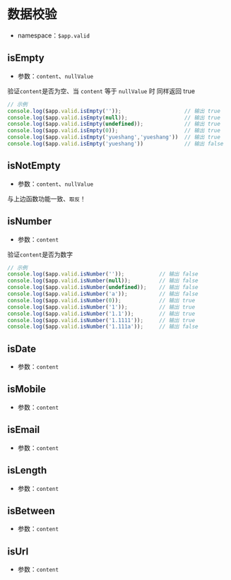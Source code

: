 <!-- ============================== 标题 ============================== -->
# 数据校验
* namespace：` $app.valid `

<!-- ============================== isEmpty ========================== -->
## isEmpty
* 参数：`content`、`nullValue` 

验证`content`是否为空、当 `content` 等于 `nullValue` 时 同样返回 true
```js
// 示例
console.log($app.valid.isEmpty(''));                    // 输出 true
console.log($app.valid.isEmpty(null));                  // 输出 true
console.log($app.valid.isEmpty(undefined));             // 输出 true
console.log($app.valid.isEmpty(0));                     // 输出 true
console.log($app.valid.isEmpty('yueshang','yueshang'))  // 输出 true
console.log($app.valid.isEmpty('yueshang'))             // 输出 false
```

<!-- ============================== isNotEmpty ======================= -->
## isNotEmpty
* 参数：`content`、`nullValue`

与上边函数功能一致、`取反`！

<!-- ============================== isNumber ========================= -->
## isNumber
* 参数：`content` 

验证`content`是否为数字
```js
// 示例
console.log($app.valid.isNumber(''));           // 输出 false
console.log($app.valid.isNumber(null));         // 输出 false
console.log($app.valid.isNumber(undefined));    // 输出 false
console.log($app.valid.isNumber('a'));          // 输出 false
console.log($app.valid.isNumber(0));            // 输出 true
console.log($app.valid.isNumber('1'));          // 输出 true
console.log($app.valid.isNumber('1.1'));        // 输出 true
console.log($app.valid.isNumber('1.1111'));     // 输出 true
console.log($app.valid.isNumber('1.111a'));     // 输出 false

```

<!-- ============================== isDate ========================= -->
## isDate
* 参数：`content`

<!-- ============================== isMobile ========================= -->
## isMobile
* 参数：`content`

<!-- ============================== isEmail ========================= -->
## isEmail
* 参数：`content`

<!-- ============================== isLength ========================= -->
## isLength
* 参数：`content`

<!-- ============================== isBetween ========================= -->
## isBetween
* 参数：`content`

<!-- ============================== isUrl ========================= -->
## isUrl
* 参数：`content`
